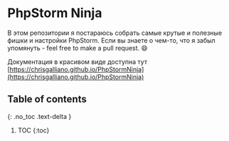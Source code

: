 PhpStorm Ninja
==============

В этом репозитории я постараюсь собрать самые крутые и полезные фишки и настройки PhpStorm.
Если вы знаете о чем-то, что я забыл упомянуть - feel free to make a pull request. :smile:

Документация в красивом виде доступна тут [https://chrisgalliano.github.io/PhpStormNinja](https://chrisgalliano.github.io/PhpStormNinja)


## Table of contents
{: .no_toc .text-delta }

1. TOC
{:toc}
